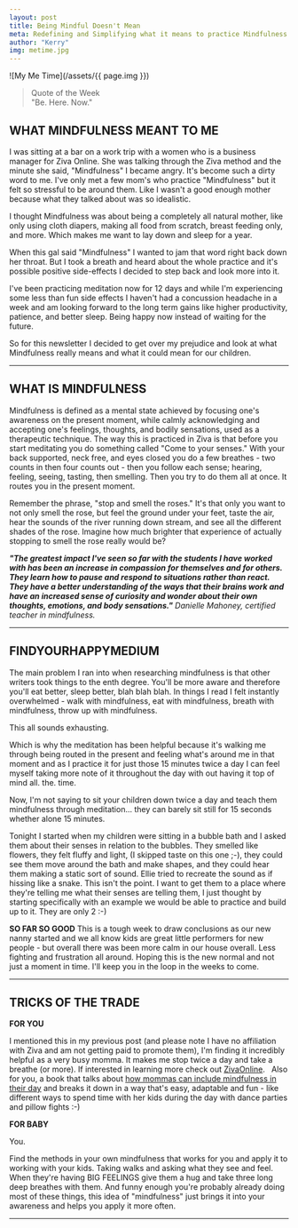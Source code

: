 ```yaml
---
layout: post
title: Being Mindful Doesn't Mean
meta: Redefining and Simplifying what it means to practice Mindfulness. Find your happy medium.
author: "Kerry"
img: metime.jpg
---
```


![My Me Time](/assets/{{ page.img }})

> Quote of the Week <br> "Be. Here. Now."

## WHAT MINDFULNESS MEANT TO ME

I was sitting at a bar on a work trip with a women who is a business manager for Ziva Online. She was talking through the Ziva method and the minute she said, "Mindfulness" I became angry. It's become such a dirty word to me. I've only met a few mom's who practice "Mindfulness" but it felt so stressful to be around them. Like I wasn't a good enough mother because what they talked about was so idealistic.

I thought Mindfulness was about being a completely all natural mother, like only using cloth diapers, making all food from scratch, breast feeding only, and more. Which makes me want to lay down and sleep for a year.

When this gal said "Mindfulness" I wanted to jam that word right back down her throat. But I took a breath and heard about the whole practice and it's possible positive side-effects I decided to step back and look more into it.

I've been practicing meditation now for 12 days and while I'm experiencing some less than fun side effects I haven't had a concussion headache in a week and am looking forward to the long term gains like higher productivity, patience, and better sleep. Being happy now instead of waiting for the future.

So for this newsletter I decided to get over my prejudice and look at what Mindfulness really means and what it could mean for our children.

---

## WHAT IS MINDFULNESS

Mindfulness is defined as a mental state achieved by focusing one's awareness on the present moment, while calmly acknowledging and accepting one's feelings, thoughts, and bodily sensations, used as a therapeutic technique. The way this is practiced in Ziva is that before you start meditating you do something called "Come to your senses." With your back supported, neck free, and eyes closed you do a few breathes - two counts in then four counts out - then you follow each sense; hearing, feeling, seeing, tasting, then smelling. Then you try to do them all at once. It routes you in the present moment.

Remember the phrase, "stop and smell the roses." It's that only you want to not only smell the rose, but feel the ground under your feet, taste the air, hear the sounds of the river running down stream, and see all the different shades of the rose. Imagine how much brighter that experience of actually stopping to smell the rose really would be?

_**"The greatest impact I've seen so far with the students I have worked with has been an increase in compassion for themselves and for others. They learn how to pause and respond to situations rather than react. They have a better understanding of the ways that their brains work and have an increased sense of curiosity and wonder about their own thoughts, emotions, and body sensations."** Danielle Mahoney, certified teacher in mindfulness._

---

## FINDYOURHAPPYMEDIUM

The main problem I ran into when researching mindfulness is that other writers took things to the enth degree. You'll be more aware and therefore you'll eat better, sleep better, blah blah blah. In things I read I felt instantly overwhelmed - walk with mindfulness, eat with mindfulness, breath with mindfulness, throw up with mindfulness. 

This all sounds exhausting.

Which is why the meditation has been helpful because it's walking me through being routed in the present and feeling what's around me in that moment and as I practice it for just those 15 minutes twice a day I can feel myself taking more note of it throughout the day with out having it top of mind all. the. time.

Now, I'm not saying to sit your children down twice a day and teach them mindfulness through meditation... they can barely sit still for 15 seconds whether alone 15 minutes.

Tonight I started when my children were sitting in a bubble bath and I asked them about their senses in relation to the bubbles. They smelled like flowers, they felt fluffy and light, (I skipped taste on this one ;-), they could see them move around the bath and make shapes, and they could hear them making a static sort of sound. Ellie tried to recreate the sound as if hissing like a snake. This isn't the point. I want to get them to a place where they're telling me what their senses are telling them, I just thought by starting specifically with an example we would be able to practice and build up to it. They are only 2 :-)

**SO FAR SO GOOD**
This is a tough week to draw conclusions as our new nanny started and we all know kids are great little performers for new people - but overall there was been more calm in our house overall. Less fighting and frustration all around. Hoping this is the new normal and not just a moment in time. I'll keep you in the loop in the weeks to come.

---

## TRICKS OF THE TRADE

**FOR YOU**

I mentioned this in my previous post (and please note I have no affiliation with Ziva and am not getting paid to promote them), I'm finding it incredibly helpful as a very busy momma. It makes me stop twice a day and take a breathe (or more). If interested in learning more check out [ZivaOnline](https://courses.zivameditation.com/).
 
Also for you, a book that talks about [how mommas can include mindfulness in their day](https://amzn.to/2pCIq8G) and breaks it down in a way that's easy, adaptable and fun - like different ways to spend time with her kids during the day with dance parties and pillow fights :-)

**FOR BABY**

You.

Find the methods in your own mindfulness that works for you and apply it to working with your kids. Taking walks and asking what they see and feel. When they're having BIG FEELINGS give them a hug and take three long deep breathes with them. And funny enough you're probably already doing most of these things, this idea of "mindfulness" just brings it into your awareness and helps you apply it more often.

---
